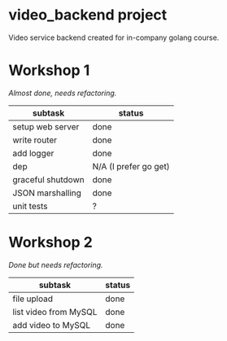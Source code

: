 # video_backend project

Video service backend created for in-company golang course.

# Workshop 1

*Almost done, needs refactoring.*

| subtask           | status                |
|-------------------|-----------------------|
| setup web server  | done                  |
| write router      | done                  |
| add logger        | done                  |
| dep               | N/A (I prefer go get) |
| graceful shutdown | done                  |
| JSON marshalling  | done                  |
| unit tests        | ?                     |

# Workshop 2

*Done but needs refactoring.*

| subtask               | status |
|-----------------------|--------|
| file upload           | done   |
| list video from MySQL | done   |
| add video to MySQL    | done   |
